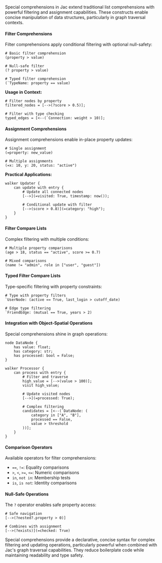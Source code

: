 Special comprehensions in Jac extend traditional list comprehensions with powerful filtering and assignment capabilities. These constructs enable concise manipulation of data structures, particularly in graph traversal contexts.

#### Filter Comprehensions

Filter comprehensions apply conditional filtering with optional null-safety:

```jac
# Basic filter comprehension
(property > value)

# Null-safe filter
(? property > value)

# Typed filter comprehension
(`TypeName: property == value)
```

**Usage in Context:**
```jac
# Filter nodes by property
filtered_nodes = [-->(?score > 0.5)];

# Filter with type checking
typed_edges = [<--(`Connection: weight > 10)];
```

#### Assignment Comprehensions

Assignment comprehensions enable in-place property updates:

```jac
# Single assignment
(=property: new_value)

# Multiple assignments
(=x: 10, y: 20, status: "active")
```

**Practical Applications:**
```jac
walker Updater {
    can update with entry {
        # Update all connected nodes
        [-->](=visited: True, timestamp: now());
        
        # Conditional update with filter
        [-->(score > 0.8)](=category: "high");
    }
}
```

#### Filter Compare Lists

Complex filtering with multiple conditions:

```jac
# Multiple property comparisons
(age > 18, status == "active", score >= 0.7)

# Mixed comparisons
(name != "admin", role in ["user", "guest"])
```

#### Typed Filter Compare Lists

Type-specific filtering with property constraints:

```jac
# Type with property filters
`UserNode: (active == True, last_login > cutoff_date)

# Edge type filtering
`FriendEdge: (mutual == True, years > 2)
```

#### Integration with Object-Spatial Operations

Special comprehensions shine in graph operations:

```jac
node DataNode {
    has value: float;
    has category: str;
    has processed: bool = False;
}

walker Processor {
    can process with entry {
        # Filter and traverse
        high_value = [-->(value > 100)];
        visit high_value;
        
        # Update visited nodes
        [-->](=processed: True);
        
        # Complex filtering
        candidates = [<--(`DataNode: (
            category in ["A", "B"],
            processed == False,
            value > threshold
        ))];
    }
}
```

#### Comparison Operators

Available operators for filter comprehensions:
- `==`, `!=`: Equality comparisons
- `>`, `<`, `>=`, `<=`: Numeric comparisons
- `in`, `not in`: Membership tests
- `is`, `is not`: Identity comparisons

#### Null-Safe Operations

The `?` operator enables safe property access:

```jac
# Safe navigation
[-->(?nested?.property > 0)]

# Combines with assignment
[-->(?exists)](=checked: True)
```

Special comprehensions provide a declarative, concise syntax for complex filtering and updating operations, particularly powerful when combined with Jac's graph traversal capabilities. They reduce boilerplate code while maintaining readability and type safety.
